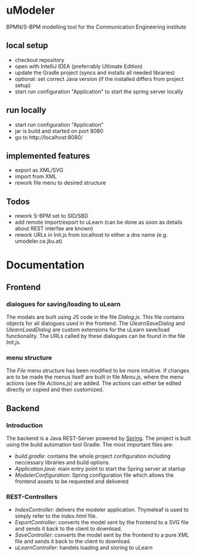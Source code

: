 # uModeler
BPMN/S-BPM modelling tool for the Communication Engineering institute

## local setup

* checkout repository
* open with IntelliJ IDEA (preferrably Ultimate Edition)
* update the Gradle project (syncs and installs all needed libraries)
* optional: set correct Java version (if the installed differs from project setup)
* start run configuration "Application" to start the spring server locally

## run locally

* start run configuration "Application"
* jar is build and started on port 8080
* go to http://localhost:8080/ 

## implemented features

* export as XML/SVG
* import from XML
* rework file menu to desired structure


## Todos

* rework S-BPM set to SID/SBD 
* add remote import/export to uLearn (can be done as soon as details about REST interfae are known)
* rework URLs in Init.js from localhost to either a dns name (e.g. umodeler.ce.jku.at)

# Documentation

## Frontend 

### dialogues for saving/loading to uLearn

The modals are built using JS code in the file _Dialog.js_. This file contains objects for all dialogues used in the frontend. The _UlearnSaveDialog_ and _UlearnLoadDialog_ are custom extensions for the uLearn save/load functionality. The URLs called by these dialogues can be found in the file _Init.js_.

### menu structure

The _File_ menu structure has been modified to be more intuitive. If changes are to be made the menus itself are built in file _Menu.js_, where the menu actions (see file _Actions.js_) are added. The actions can either be edited directly or copied and then customized.

## Backend

### Introduction

The backend is a Java REST-Server powered by [Spring](https://spring.io/). The project is built using the build automation tool Gradle. The most important files are:
*  _build.gradle_: contains the whole project configuration including neccessary libraries and build options.
* _Application.java_: main entry point to start the Spring server at startup
* _ModelerConfiguration_: Spring configuration file which allows the frontend assets to be requested and delivered

### REST-Controllers

* _IndexController_: delivers the modeler application. Thymeleaf is used to simply refer to the _index.html_ file.
* _ExportController_: converts the model sent by the frontend to a SVG file and sends it back to the client to download.
* _SaveController_: converts the model sent by the frontend to a pure XML file and sends it back to the client to download.
* _uLearnController_: handels loading and storing to uLearn
